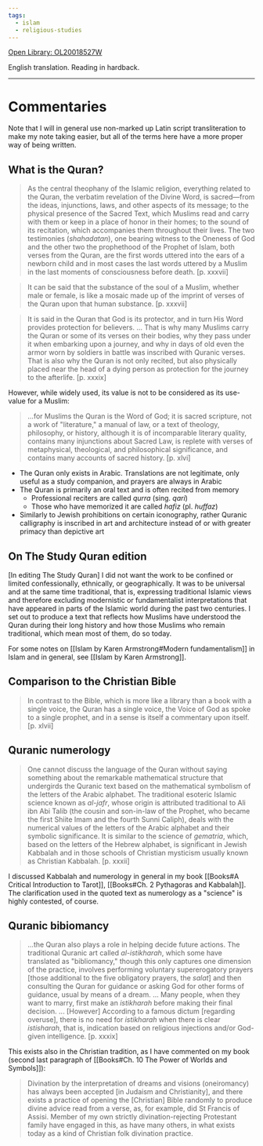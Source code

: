 ```yaml
---
tags:
  - islam
  - religious-studies
---
```


[Open Library: OL20018527W](https://openlibrary.org/works/OL20018527W/The_study_Quran)

English translation. Reading in hardback.

---

# Commentaries

Note that I will in general use non-marked up Latin script transliteration to make my note taking easier, but all of the terms here have a more proper way of being written.

## What is the Quran?

> As the central theophany of the Islamic religion, everything related to the Quran, the verbatim revelation of the Divine Word, is sacred—from the ideas, injunctions, laws, and other aspects of its message; to the physical presence of the Sacred Text, which Muslims read and carry with them or keep in a place of honor in their homes; to the sound of its recitation, which accompanies them throughout their lives. The two testimonies (*shahadatan*), one bearing witness to the Oneness of God and the other two the prophethood of the Prophet of Islam, both verses from the Quran, are the first words uttered into the ears of a newborn child and in most cases the last words uttered by a Muslim in the last moments of consciousness before death. [p. xxxvii]

> It can be said that the substance of the soul of a Muslim, whether male or female, is like a mosaic made up of the imprint of verses of the Quran upon that human substance. [p. xxxvii]

> It is said in the Quran that God is its protector, and in turn His Word provides protection for believers. ... That is why many Muslims carry the Quran or some of its verses on their bodies, why they pass under it when embarking upon a journey, and why in days of old even the armor worn by soldiers in battle was inscribed with Quranic verses. That is also why the Quran is not only recited, but also physically placed near the head of a dying person as protection for the journey to the afterlife. [p. xxxix]

However, while widely used, its value is not to be considered as its use-value for a Muslim:

> ...for Muslims the Quran is the Word of God; it is sacred scripture, not a work of "literature," a manual of law, or a text of theology, philosophy, or history, although it is of incomparable literary quality, contains many injunctions about Sacred Law, is replete with verses of metaphysical, theological, and philosophical significance, and contains many accounts of sacred history. [p. xlvi]

* The Quran only exists in Arabic. Translations are not legitimate, only useful as a study companion, and prayers are always in Arabic
* The Quran is primarily an oral text and is often recited from memory
	* Professional reciters are called *qurra* (sing. *qari*)
	* Those who have memorized it are called *hafiz* (pl. *huffaz*)
* Similarly to Jewish prohibitions on certain iconography, rather Quranic calligraphy is inscribed in art and architecture instead of or with greater primacy than depictive art

## On The Study Quran edition

[In editing The Study Quran] I did not want the work to be confined or limited confessionally, ethnically, or geographically. It was to be universal and at the same time traditional, that is, expressing traditional Islamic views and therefore excluding modernistic or fundamentalist interpretations that have appeared in parts of the Islamic world during the past two centuries. I set out to produce a text that reflects how Muslims have understood the Quran during their long history and how those Muslims who remain traditional, which mean most of them, do so today.

For some notes on [[Islam by Karen Armstrong#Modern fundamentalism]] in Islam and in general, see [[Islam by Karen Armstrong]].

## Comparison to the Christian Bible

> In contrast to the Bible, which is more like a library than a book with a single voice, the Quran has a single voice, the Voice of God as spoke to a single prophet, and in a sense is itself a commentary upon itself. [p. xlvii]

## Quranic numerology

> One cannot discuss the language of the Quran without saying something about the remarkable mathematical structure that undergirds the Quranic text based on the mathematical symbolism of the letters of the Arabic alphabet. The traditional esoteric Islamic science known as _al-jafr_, whose origin is attributed traditional to Ali ibn Abi Talib (the cousin and son-in-law of the Prophet, who became the first Shiite Imam and the fourth Sunni Caliph), deals with the numerical values of the letters of the Arabic alphabet and their symbolic significance. It is similar to the science of _gematria_, which, based on the letters of the Hebrew alphabet, is significant in Jewish Kabbalah and in those schools of Christian mysticism usually known as Christian Kabbalah. [p. xxxii]

I discussed Kabbalah and numerology in general in my book [[Books#A Critical Introduction to Tarot]],  [[Books#Ch. 2 Pythagoras and Kabbalah]]. The clarification used in the quoted text as numerology as a "science" is highly contested, of course.

## Quranic bibiomancy

> ...the Quran also plays a role in helping decide future actions. The traditional Quranic art called _al-istikharah_, which some have translated as "bibliomancy," though this only captures one dimension of the practice, involves performing voluntary supererogatory prayers [those additional to the five obligatory prayers, the _salat_] and then consulting the Quran for guidance or asking God for other forms of guidance, usual by means of a dream. ... Many people, when they want to marry, first make an _istikharah_ before making their final decision. ... [However] According to a famous dictum [regarding overuse], there is no need for _istikharah_ when there is clear _istisharah_, that is, indication based on religious injections and/or God-given intelligence. [p. xxxix]

This exists also in the Christian tradition, as I have commented on my book (second last paragraph of [[Books#Ch. 10 The Power of Worlds and Symbols]]):

> Divination by the interpretation of dreams and visions (oneiromancy) has always been accepted [in Judaism and Christianity], and there exists a practice of opening the [Christian] Bible randomly to produce divine advice read from a verse, as, for example, did St Francis of Assisi. Member of my own strictly divination-rejecting Protestant family have engaged in this, as have many others, in what exists today as a kind of Christian folk divination practice.

